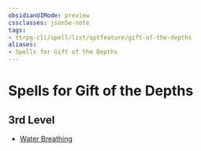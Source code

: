 ```yaml
---
obsidianUIMode: preview
cssclasses: json5e-note
tags:
- ttrpg-cli/spell/list/optfeature/gift-of-the-depths
aliases:
- Spells for Gift of the Depths
---
```

# Spells for Gift of the Depths

## 3rd Level

- [Water Breathing](/3-Mechanics/CLI/spells/water-breathing-xphb.md "XPHB")